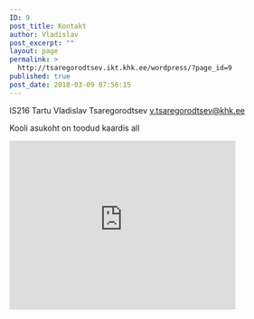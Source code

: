 ```yaml
---
ID: 9
post_title: Kontakt
author: Vladislav
post_excerpt: ""
layout: page
permalink: >
  http://tsaregorodtsev.ikt.khk.ee/wordpress/?page_id=9
published: true
post_date: 2018-03-09 07:56:15
---
```

IS216
Tartu
Vladislav Tsaregorodtsev
v.tsaregorodtsev@khk.ee



Kooli asukoht on toodud kaardis all

<iframe style="border: 0;" src="https://www.google.com/maps/embed?pb=!1m18!1m12!1m3!1d33450.361873148555!2d26.677264279101554!3d58.399341599999985!2m3!1f0!2f0!3f0!3m2!1i1024!2i768!4f13.1!3m3!1m2!1s0x46eb36f49710cbb9%3A0x39d8c3ec41f477ea!2sKHK!5e0!3m2!1sru!2see!4v1521032210279" width="400" height="300" frameborder="0" allowfullscreen="allowfullscreen"></iframe>